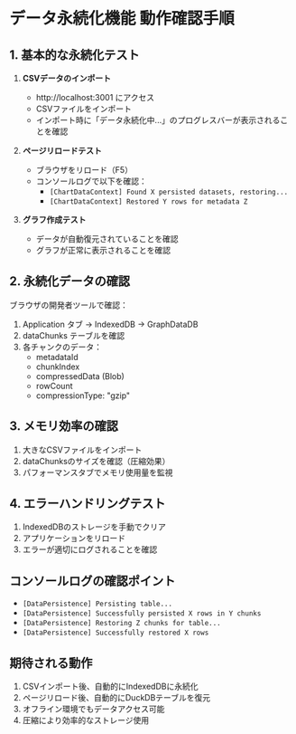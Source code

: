 # データ永続化機能 動作確認手順

## 1. 基本的な永続化テスト

1. **CSVデータのインポート**
   - http://localhost:3001 にアクセス
   - CSVファイルをインポート
   - インポート時に「データ永続化中...」のプログレスバーが表示されることを確認

2. **ページリロードテスト**
   - ブラウザをリロード（F5）
   - コンソールログで以下を確認：
     - `[ChartDataContext] Found X persisted datasets, restoring...`
     - `[ChartDataContext] Restored Y rows for metadata Z`

3. **グラフ作成テスト**
   - データが自動復元されていることを確認
   - グラフが正常に表示されることを確認

## 2. 永続化データの確認

ブラウザの開発者ツールで確認：

1. Application タブ → IndexedDB → GraphDataDB
2. dataChunks テーブルを確認
3. 各チャンクのデータ：
   - metadataId
   - chunkIndex
   - compressedData (Blob)
   - rowCount
   - compressionType: "gzip"

## 3. メモリ効率の確認

1. 大きなCSVファイルをインポート
2. dataChunksのサイズを確認（圧縮効果）
3. パフォーマンスタブでメモリ使用量を監視

## 4. エラーハンドリングテスト

1. IndexedDBのストレージを手動でクリア
2. アプリケーションをリロード
3. エラーが適切にログされることを確認

## コンソールログの確認ポイント

- `[DataPersistence] Persisting table...`
- `[DataPersistence] Successfully persisted X rows in Y chunks`
- `[DataPersistence] Restoring Z chunks for table...`
- `[DataPersistence] Successfully restored X rows`

## 期待される動作

1. CSVインポート後、自動的にIndexedDBに永続化
2. ページリロード後、自動的にDuckDBテーブルを復元
3. オフライン環境でもデータアクセス可能
4. 圧縮により効率的なストレージ使用